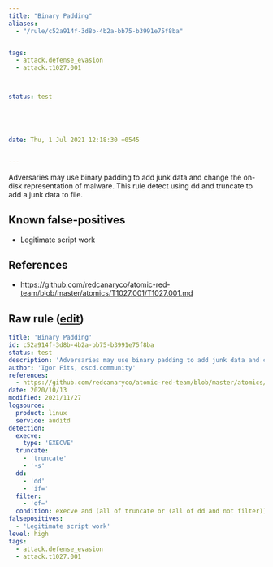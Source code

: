 ```yaml
---
title: "Binary Padding"
aliases:
  - "/rule/c52a914f-3d8b-4b2a-bb75-b3991e75f8ba"


tags:
  - attack.defense_evasion
  - attack.t1027.001



status: test





date: Thu, 1 Jul 2021 12:18:30 +0545


---
```


Adversaries may use binary padding to add junk data and change the on-disk representation of malware. This rule detect using dd and truncate to add a junk data to file.

<!--more-->


## Known false-positives

* Legitimate script work



## References

* https://github.com/redcanaryco/atomic-red-team/blob/master/atomics/T1027.001/T1027.001.md


## Raw rule ([edit](https://github.com/SigmaHQ/sigma/edit/master/rules/linux/auditd/lnx_auditd_binary_padding.yml))
```yaml
title: 'Binary Padding'
id: c52a914f-3d8b-4b2a-bb75-b3991e75f8ba
status: test
description: 'Adversaries may use binary padding to add junk data and change the on-disk representation of malware. This rule detect using dd and truncate to add a junk data to file.'
author: 'Igor Fits, oscd.community'
references:
  - https://github.com/redcanaryco/atomic-red-team/blob/master/atomics/T1027.001/T1027.001.md
date: 2020/10/13
modified: 2021/11/27
logsource:
  product: linux
  service: auditd
detection:
  execve:
    type: 'EXECVE'
  truncate:
    - 'truncate'
    - '-s'
  dd:
    - 'dd'
    - 'if='
  filter:
    - 'of='
  condition: execve and (all of truncate or (all of dd and not filter))
falsepositives:
  - 'Legitimate script work'
level: high
tags:
  - attack.defense_evasion
  - attack.t1027.001

```
